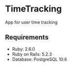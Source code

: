 # TimeTracking
App for user time tracking

## Requirements

+ Ruby: 2.6.0
+ Ruby on Rails: 5.2.3
+ Database: PostgreSQL 10.6
